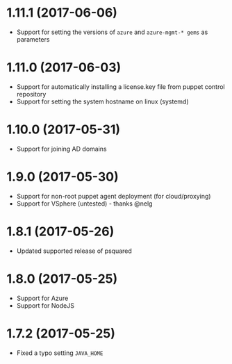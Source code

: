 # 1.11.1 (2017-06-06)
* Support for setting the versions of `azure` and `azure-mgmt-* gems` as parameters

# 1.11.0 (2017-06-03)
* Support for automatically installing a license.key file from puppet control repository
* Support for setting the system hostname on linux (systemd)

# 1.10.0 (2017-05-31)
* Support for joining AD domains

# 1.9.0 (2017-05-30)
* Support for non-root puppet agent deployment (for cloud/proxying)
* Support for VSphere (untested) - thanks @nelg

# 1.8.1 (2017-05-26)
* Updated supported release of psquared

# 1.8.0 (2017-05-25)
* Support for Azure
* Support for NodeJS

# 1.7.2 (2017-05-25)
* Fixed a typo setting `JAVA_HOME`
